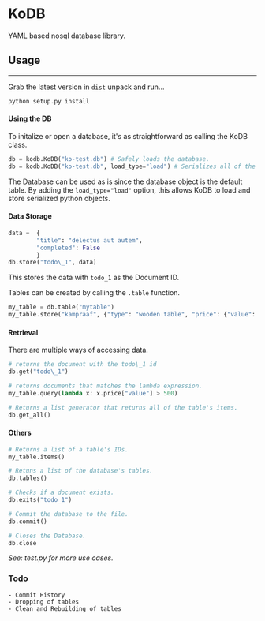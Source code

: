 # KoDB
YAML based nosql database library.

## Usage
---
Grab the latest version in `dist` unpack and run... 

```python setup.py install```

#### Using the DB

To initalize or open a database, it's as straightforward as calling the KoDB class.
```python
db = kodb.KoDB("ko-test.db") # Safely loads the database.
db = kodb.KoDB("ko-test.db", load_type="load") # Serializes all of the items in the database.
```
The Database can be used as is since the database object is the default table.
By adding the `load_type="load"` option, this allows KoDB to load and store serialized python objects.

#### Data Storage
```python
data = 	{
	    "title": "delectus aut autem",
	    "completed": False
	  	}
db.store("todo\_1", data)	
```
This stores the data with `todo_1` as the Document ID.

Tables can be created by calling the `.table` function.
```python
my_table = db.table("mytable")
my_table.store("kampraaf", {"type": "wooden table", "price": {"value": 150, "currency": "EUR"}})
```

#### Retrieval
There are multiple ways of accessing data.
```python
# returns the document with the todo\_1 id
db.get("todo\_1")

# returns documents that matches the lambda expression.
my_table.query(lambda x: x.price["value"] > 500) 

# Returns a list generator that returns all of the table's items.
db.get_all()
```

#### Others
```python
# Returns a list of a table's IDs.
my_table.items()

# Retuns a list of the database's tables.
db.tables()

# Checks if a document exists.
db.exits("todo_1")

# Commit the database to the file.
db.commit()

# Closes the Database.
db.close
```

_See: test.py for more use cases._

### Todo
	- Commit History
	- Dropping of tables
	- Clean and Rebuilding of tables